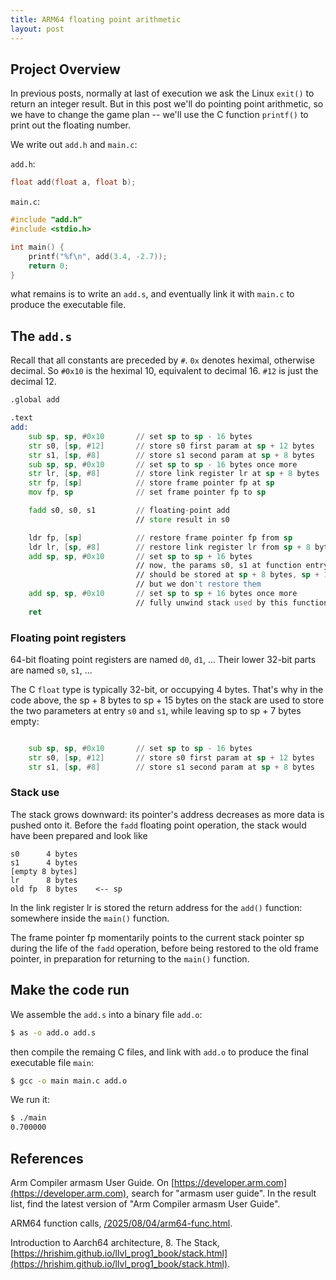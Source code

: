 ```yaml
---
title: ARM64 floating point arithmetic
layout: post
---
```


## Project Overview
In previous posts, normally at last of execution we ask the Linux `exit()` to return an integer result. But in this post we'll do pointing point arithmetic, so we have to change the game plan -- we'll use the C function `printf()` to print out the floating number.

We write out `add.h` and `main.c`:

`add.h`:

```c
float add(float a, float b);
```

`main.c`:

```c
#include "add.h"
#include <stdio.h>

int main() {
    printf("%f\n", add(3.4, -2.7));
    return 0;
}
```

what remains is to write an `add.s`, and eventually link it with `main.c` to produce the executable file.

## The `add.s`
Recall that all constants are preceded by `#`. `0x` denotes heximal, otherwise decimal. So `#0x10` is the heximal 10, equivalent to decimal 16. `#12` is just the decimal 12.

```asm
.global add

.text
add:
    sub sp, sp, #0x10       // set sp to sp - 16 bytes
    str s0, [sp, #12]       // store s0 first param at sp + 12 bytes
    str s1, [sp, #8]        // store s1 second param at sp + 8 bytes
    sub sp, sp, #0x10       // set sp to sp - 16 bytes once more
    str lr, [sp, #8]        // store link register lr at sp + 8 bytes
    str fp, [sp]            // store frame pointer fp at sp
    mov fp, sp              // set frame pointer fp to sp

    fadd s0, s0, s1         // floating-point add
                            // store result in s0

    ldr fp, [sp]            // restore frame pointer fp from sp
    ldr lr, [sp, #8]        // restore link register lr from sp + 8 bytes
    add sp, sp, #0x10       // set sp to sp + 16 bytes
                            // now, the params s0, s1 at function entry
                            // should be stored at sp + 8 bytes, sp + 16 bytes
                            // but we don't restore them
    add sp, sp, #0x10       // set sp to sp + 16 bytes once more
                            // fully unwind stack used by this function
    ret
```

### Floating point registers
64-bit floating point registers are named `d0`, `d1`, ... Their lower 32-bit parts are named `s0`, `s1`, ...

The C `float` type is typically 32-bit, or occupying 4 bytes. That's why in the code above, the sp + 8 bytes to sp + 15 bytes on the stack are used to store the two parameters at entry `s0` and `s1`, while leaving sp to sp + 7 bytes empty:

```asm

    sub sp, sp, #0x10       // set sp to sp - 16 bytes
    str s0, [sp, #12]       // store s0 first param at sp + 12 bytes
    str s1, [sp, #8]        // store s1 second param at sp + 8 bytes

```

### Stack use
The stack grows downward: its pointer's address decreases as more data is pushed onto it. Before the `fadd` floating point operation, the stack would have been prepared and look like

```
s0      4 bytes
s1      4 bytes
[empty 8 bytes]
lr      8 bytes
old fp  8 bytes    <-- sp
```

In the link register lr is stored the return address for the `add()` function: somewhere inside the `main()` function.

The frame pointer fp momentarily points to the current stack pointer sp during the life of the `fadd` operation, before being restored to the old frame pointer, in preparation for returning to the `main()` function.

## Make the code run
We assemble the `add.s` into a binary file `add.o`:

```sh
$ as -o add.o add.s
```

then compile the remaing C files, and link with `add.o` to produce the final executable file `main`:

```sh
$ gcc -o main main.c add.o
```

We run it:

```sh
$ ./main
0.700000
```

## References
Arm Compiler armasm User Guide. On [https://developer.arm.com](https://developer.arm.com), search for "armasm user guide". In the result list, find the latest version of "Arm Compiler armasm User Guide".

ARM64 function calls, [/2025/08/04/arm64-func.html](/2025/08/04/arm64-func.html).

Introduction to Aarch64 architecture, 8. The Stack, [https://hrishim.github.io/llvl_prog1_book/stack.html](https://hrishim.github.io/llvl_prog1_book/stack.html).
